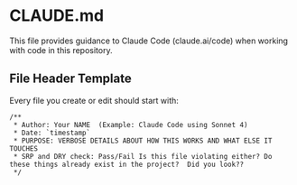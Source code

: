 # CLAUDE.md

This file provides guidance to Claude Code (claude.ai/code) when working with code in this repository.

## File Header Template
Every file you create or edit should start with:
```
/**
 * Author: Your NAME  (Example: Claude Code using Sonnet 4)
 * Date: `timestamp`
 * PURPOSE: VERBOSE DETAILS ABOUT HOW THIS WORKS AND WHAT ELSE IT TOUCHES
 * SRP and DRY check: Pass/Fail Is this file violating either? Do these things already exist in the project?  Did you look??
 */
```
